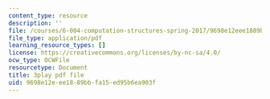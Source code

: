 ```yaml
---
content_type: resource
description: ''
file: /courses/6-004-computation-structures-spring-2017/9698e12eee1889bbfa15ed95b6ea903f_dLeI7A7VezQ.pdf
file_type: application/pdf
learning_resource_types: []
license: https://creativecommons.org/licenses/by-nc-sa/4.0/
ocw_type: OCWFile
resourcetype: Document
title: 3play pdf file
uid: 9698e12e-ee18-89bb-fa15-ed95b6ea903f
---
```


